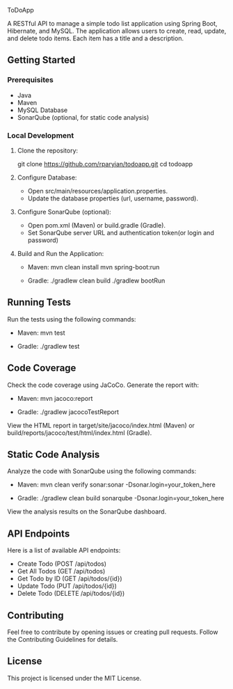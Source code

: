 ToDoApp

A RESTful API to manage a simple todo list application using 
Spring Boot, Hibernate, and MySQL. The application allows users 
to create, read, update, and delete todo items. Each item has 
a title and a description. 


## Getting Started

### Prerequisites

- Java 
- Maven 
- MySQL Database
- SonarQube (optional, for static code analysis)

### Local Development

1. Clone the repository:

   git clone https://github.com/rparyian/todoapp.git
   cd todoapp

2. Configure Database:

    - Open src/main/resources/application.properties.
    - Update the database properties (url, username, password).

3. Configure SonarQube (optional):

    - Open pom.xml (Maven) or build.gradle (Gradle).
    - Set SonarQube server URL and authentication token(or login and password)

4. Build and Run the Application:

    - Maven:
      mvn clean install
      mvn spring-boot:run

    - Gradle:
      ./gradlew clean build
      ./gradlew bootRun

## Running Tests

Run the tests using the following commands:

- Maven:
  mvn test

- Gradle:
  ./gradlew test

## Code Coverage

Check the code coverage using JaCoCo. Generate the report with:

- Maven:
  mvn jacoco:report

- Gradle:
  ./gradlew jacocoTestReport

View the HTML report in target/site/jacoco/index.html (Maven) or build/reports/jacoco/test/html/index.html (Gradle).

## Static Code Analysis

Analyze the code with SonarQube using the following commands:

- Maven:
  mvn clean verify sonar:sonar -Dsonar.login=your_token_here

- Gradle:
  ./gradlew clean build sonarqube -Dsonar.login=your_token_here

View the analysis results on the SonarQube dashboard.

## API Endpoints

Here is a list of available API endpoints:

- Create Todo (POST /api/todos)
- Get All Todos (GET /api/todos)
- Get Todo by ID (GET /api/todos/{id})
- Update Todo (PUT /api/todos/{id})
- Delete Todo (DELETE /api/todos/{id})

## Contributing

Feel free to contribute by opening issues or creating pull requests. Follow the Contributing Guidelines for details.

## License

This project is licensed under the MIT License.
